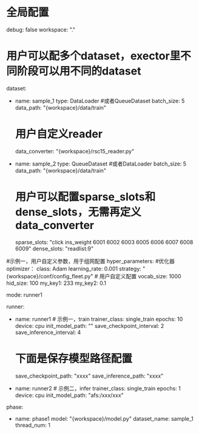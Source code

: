 # 全局配置
debug: false
workspace: "."


# 用户可以配多个dataset，exector里不同阶段可以用不同的dataset
dataset:
  - name: sample_1
    type: DataLoader #或者QueueDataset
    batch_size: 5
    data_path: "{workspace}/data/train"
    # 用户自定义reader
    data_converter: "{workspace}/rsc15_reader.py"

  - name: sample_2
    type: QueueDataset #或者DataLoader
    batch_size: 5
    data_path: "{workspace}/data/train"
    # 用户可以配置sparse_slots和dense_slots，无需再定义data_converter
    sparse_slots: "click ins_weight 6001 6002 6003 6005 6006 6007 6008 6009"
    dense_slots: "readlist:9"


#示例一，用户自定义参数，用于组网配置
hyper_parameters:
    #优化器
    optimizer：
        class: Adam
        learning_rate: 0.001
        strategy: "{workspace}/conf/config_fleet.py"
    # 用户自定义配置
    vocab_size: 1000
    hid_size: 100
    my_key1: 233
    my_key2: 0.1


mode: runner1

runner:
  - name: runner1 # 示例一，train
    trainer_class: single_train
    epochs: 10
    device: cpu
    init_model_path: ""
    save_checkpoint_interval: 2
    save_inference_interval: 4
    # 下面是保存模型路径配置
    save_checkpoint_path: "xxxx"
    save_inference_path: "xxxx"

  - name: runner2 # 示例二，infer
    trainer_class: single_train
    epochs: 1
    device: cpu
    init_model_path: "afs:/xxx/xxx"



phase:
- name: phase1
  model: "{workspace}/model.py"
  dataset_name: sample_1
  thread_num: 1
